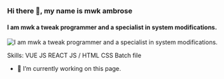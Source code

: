 ### Hi there 👋, my name is mwk ambrose
####  I am mwk a tweak programmer and a specialist in system modifications. 
![ I am mwk a tweak programmer and a specialist in system modifications. ](https://cdn.discordapp.com/splashes/1222642695248547940/723ed0c8030844cf7843ac23175ff412.jpg?size=480)


Skills: 
VUE JS 
REACT 
JS /
HTML 
CSS 
Batch file

- 🔭 I’m currently working on this page. 




